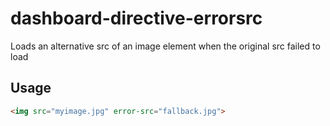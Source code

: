 # dashboard-directive-errorsrc
Loads an alternative src of an image element when the original src failed to load

## Usage
```html
<img src="myimage.jpg" error-src="fallback.jpg">
```
